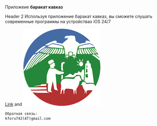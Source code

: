 Приложеие
<b>баракат кавказ</b>

Header 2 
Используя приложение баракат кавказ, вы сможете слушать современные программы на устройствах iOS 24/7

[Link](url) and ![Image](https://github.com/ca-most/bc/blob/main/image.png)
```
Обратная связь:
kforu742(AT)gmail.com
